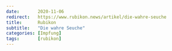 ```yaml
---
date:       2020-11-06
redirect:   https://www.rubikon.news/artikel/die-wahre-seuche
title:      Rubikon
subtitle:   "Die wahre Seuche"
categories: [Impfung]
tags:       [rubikon]
---
```

